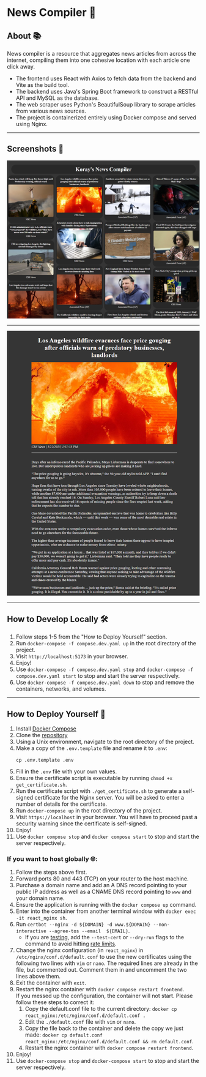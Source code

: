 # News Compiler 📰

## About 📚

News compiler is a resource that aggregates news articles from across the internet,
compiling them into one cohesive location with each article one click away.

- The frontend uses React with Axios to fetch data from the backend and Vite as the build tool.
- The backend uses Java's Spring Boot framework to construct a RESTful API and MySQL as the database.
- The web scraper uses Python's BeautifulSoup library to scrape articles from various news sources.
- The project is containerized entirely using Docker compose and served using Nginx.

---

## Screenshots 📸

![Whole Compiler Image](assets/mosaicImage.png)

---

![Article Image](assets/articleImage.png)

---

## How to Develop Locally 🛠️  

1. Follow steps 1-5 from the "How to Deploy Yourself" section.
2. Run `docker-compose -f compose.dev.yaml up` in the root directory of the project.
3. Visit `http://localhost:5173` in your browser.
4. Enjoy!
5. Use `docker-compose -f compose.dev.yaml stop` and `docker-compose -f compose.dev.yaml start` to stop and start the server
   respectively.
6. Use `docker-compose -f compose.dev.yaml down` to stop and remove the containers, networks, and volumes.

---

## How to Deploy Yourself 🚀
1. Install [Docker Compose](https://docs.docker.com/compose/install/)
2. Clone the [repository](https://github.com/KorayL/News-Compiler-Web.git)
3. Using a Unix environment, navigate to the root directory of the project.
4. Make a copy of the `.env.template` file and rename it to `.env`:
   ```
   cp .env.template .env
   ```
5. Fill in the `.env` file with your own values.
6. Ensure the certificate script is executable by running `chmod +x get_certificate.sh`.
7. Run the certificate script with `./get_certificate.sh` to generate a self-signed certificate for
   the Nginx server. You will be asked to enter a number of details for the certificate.
8. Run `docker-compose up` in the root directory of the project.
9. Visit `https://localhost` in your browser.
   You will have to proceed past a security warning since the certificate is self-signed.
10. Enjoy!
11. Use `docker compose stop` and `docker compose start` to stop and start the server
    respectively.

### If you want to host globally 🌐:
1. Follow the steps above first.
2. Forward ports 80 and 443 (TCP) on your router to the host machine.
3. Purchase a domain name and add an A DNS record pointing to your public IP address as well as a
   CNAME DNS record pointing to `www` and your domain name.
4. Ensure the application is running with the `docker compose up` command.
5. Enter into the container from another terminal window with `docker exec -it react_nginx sh`.
6. Run `certbot --nginx -d ${DOMAIN} -d www.${DOMAIN} --non-interactive --agree-tos --email 
   ${EMAIL}`.
    - If you are [testing](https://letsencrypt.org/docs/staging-environment/), add the 
      `--test-cert` or `--dry-run` flags to the command to avoid 
      hitting [rate limits](https://letsencrypt.org/docs/rate-limits/#new-certificates-per-exact-set-of-identifiers).
7. Change the nginx configuration (in `react_nginx`) in `/etc/nginx/conf.d/default.conf` to use
   the new certificates using the following two lines with `vim` or `nano`.
   The required lines are already in the file, but commented out.
   Comment them in and uncomment the two lines above them.
8. Exit the container with `exit`.
9. Restart the nginx container with `docker compose restart frontend`. </br>
   If you messed up the configuration, the container will not start. Please follow these steps
   to correct it:
    1. Copy the default.conf file to the current directory: `docker cp react_nginx:/etc/nginx/conf.d/default.conf .`
    2. Edit the `./default.conf` file with `vim` or `nano`.
    3. Copy the file back to the container and delete the copy we just made: `docker cp default.conf 
   react_nginx:/etc/nginx/conf.d/default.conf && rm default.conf`.
    4. Restart the nginx container with `docker compose restart frontend`.
10. Enjoy!
11. Use `docker-compose stop` and `docker-compose start` to stop and start the server
    respectively.

